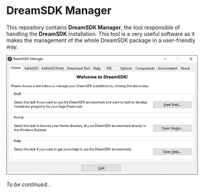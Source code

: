 # DreamSDK Manager #

This repository contains **DreamSDK Manager**, the tool responsible of handling
the **DreamSDK** installation. This tool is a very useful software as it makes
the management of the whole DreamSDK package in a user-friendly way.

![DreamSDK Manager](rsrc/readme/home.png)

*To be continued...*

